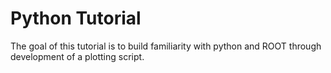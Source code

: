 # Python Tutorial
The goal of this tutorial is to build familiarity with python and ROOT through development of a plotting script.
